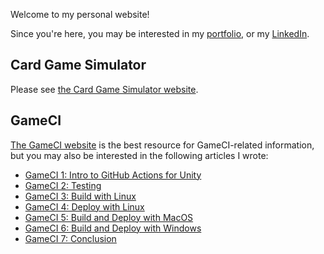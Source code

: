 Welcome to my personal website!

Since you're here, you may be interested in my [portfolio](portfolio.html), or my [LinkedIn](https://www.linkedin.com/in/davidmfinol/).

## Card Game Simulator

Please see [the Card Game Simulator website](https://www.cardgamesimulator.com/).

## GameCI

[The GameCI website](https://game.ci/) is the best resource for GameCI-related information, but you may also be interested in the following articles I wrote:
- [GameCI 1: Intro to GitHub Actions for Unity](gameci-1_intro.html)
- [GameCI 2: Testing](gameci-2_testing.html)
- [GameCI 3: Build with Linux](gameci-3_linuxbuild.html)
- [GameCI 4: Deploy with Linux](gameci-4_linuxdeploy.html)
- [GameCI 5: Build and Deploy with MacOS](gameci-5_mac.html)
- [GameCI 6: Build and Deploy with Windows](gameci-6_windows.html)
- [GameCI 7: Conclusion](gameci-7_conclusion.html)
